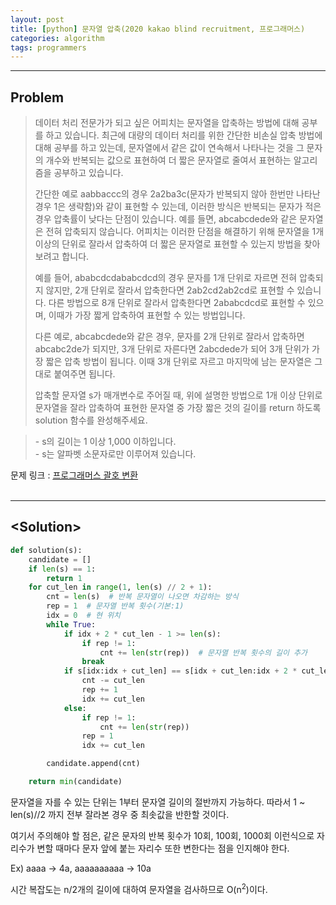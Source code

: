 ```yaml
---
layout: post
title: [python] 문자열 압축(2020 kakao blind recruitment, 프로그래머스)
categories: algorithm
tags: programmers
---
```


---

## Problem  
>데이터 처리 전문가가 되고 싶은 어피치는 문자열을 압축하는 방법에 대해 공부를 하고 있습니다. 최근에 대량의 데이터 처리를 위한 간단한 비손실 압축 방법에 대해 공부를 하고 있는데, 문자열에서 같은 값이 연속해서 나타나는 것을 그 문자의 개수와 반복되는 값으로 표현하여 더 짧은 문자열로 줄여서 표현하는 알고리즘을 공부하고 있습니다.  
>
>간단한 예로 aabbaccc의 경우 2a2ba3c(문자가 반복되지 않아 한번만 나타난 경우 1은 생략함)와 같이 표현할 수 있는데, 이러한 방식은 반복되는 문자가 적은 경우 압축률이 낮다는 단점이 있습니다. 예를 들면, abcabcdede와 같은 문자열은 전혀 압축되지 않습니다. 어피치는 이러한 단점을 해결하기 위해 문자열을 1개 이상의 단위로 잘라서 압축하여 더 짧은 문자열로 표현할 수 있는지 방법을 찾아보려고 합니다.
>
>예를 들어, ababcdcdababcdcd의 경우 문자를 1개 단위로 자르면 전혀 압축되지 않지만, 2개 단위로 잘라서 압축한다면 2ab2cd2ab2cd로 표현할 수 있습니다. 다른 방법으로 8개 단위로 잘라서 압축한다면 2ababcdcd로 표현할 수 있으며, 이때가 가장 짧게 압축하여 표현할 수 있는 방법입니다.
>
>다른 예로, abcabcdede와 같은 경우, 문자를 2개 단위로 잘라서 압축하면 abcabc2de가 되지만, 3개 단위로 자른다면 2abcdede가 되어 3개 단위가 가장 짧은 압축 방법이 됩니다. 이때 3개 단위로 자르고 마지막에 남는 문자열은 그대로 붙여주면 됩니다.
>
>압축할 문자열 s가 매개변수로 주어질 때, 위에 설명한 방법으로 1개 이상 단위로 문자열을 잘라 압축하여 표현한 문자열 중 가장 짧은 것의 길이를 return 하도록 solution 함수를 완성해주세요.

>\- s의 길이는 1 이상 1,000 이하입니다.  
>\- s는 알파벳 소문자로만 이루어져 있습니다.

문제 링크 : [프로그래머스 괄호 변환](https://programmers.co.kr/learn/courses/30/lessons/60058)  
<br/>

---

## <Solution\>


```python
def solution(s):
    candidate = []
    if len(s) == 1:
        return 1
    for cut_len in range(1, len(s) // 2 + 1):
        cnt = len(s)  # 반복 문자열이 나오면 차감하는 방식
        rep = 1  # 문자열 반복 횟수(기본:1)
        idx = 0  # 현 위치
        while True:
            if idx + 2 * cut_len - 1 >= len(s):
                if rep != 1:
                    cnt += len(str(rep))  # 문자열 반복 횟수의 길이 추가
                break
            if s[idx:idx + cut_len] == s[idx + cut_len:idx + 2 * cut_len]:
                cnt -= cut_len
                rep += 1
                idx += cut_len
            else:
                if rep != 1:
                    cnt += len(str(rep))
                rep = 1
                idx += cut_len

        candidate.append(cnt)

    return min(candidate)
```

문자열을 자를 수 있는 단위는 1부터 문자열 길이의 절반까지 가능하다. 따라서 1 ~ len(s)//2 까지 전부 잘라본 경우 중 최솟값을 반한할 것이다.

여기서 주의해야 할 점은, 같은 문자의 반복 횟수가 10회, 100회, 1000회 이런식으로 자리수가 변할 때마다 문자 앞에 붙는 자리수 또한 변한다는 점을 인지해야 한다.

Ex) aaaa -> 4a, aaaaaaaaaa -> 10a

시간 복잡도는 n/2개의 길이에 대하여 문자열을 검사하므로 O(n<sup>2</sup>)이다.